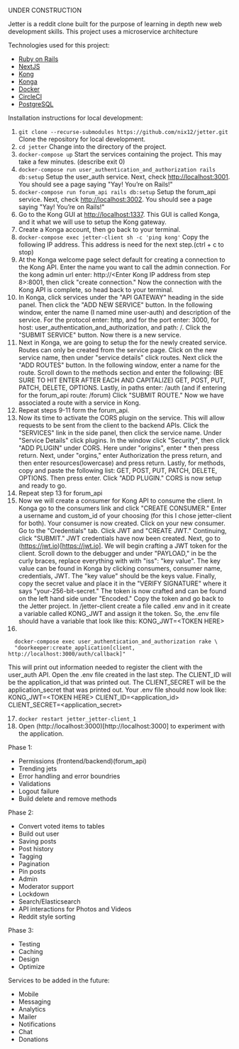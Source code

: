 UNDER CONSTRUCTION

Jetter is a reddit clone built for the purpose of learning in depth
new web development skills. This project uses a microservice architecture

Technologies used for this project:

- [Ruby on Rails](https://rubyonrails.org)
- [NextJS](https://nextjs.org/)
- [Kong](https://konghq.com/kong/)
- [Konga](https://pantsel.github.io/konga/)
- [Docker](https://www.docker.com/)
- [CircleCI](https://circleci.com/)
- [PostgreSQL](https://www.postgresql.org/)

Installation instructions for local development:

1. `git clone --recurse-submodules https://github.com/nix12/jetter.git`
   Clone the repository for local development.
2. `cd jetter`
   Change into the directory of the project.
3. `docker-compose up`
   Start the services containing the project. This may take a few minutes. (describe exit 0)
4. `docker-compose run user_authentication_and_authorization rails db:setup`
   Setup the user_auth service. Next, check [http://localhost:3001](http://localhost:3001).
   You should see a page saying "Yay! You’re on Rails!"
5. `docker-compose run forum_api rails db:setup`
   Setup the forum_api service. Next, check [http://localhost:3002](http://localhost:3002).
   You should see a page saying "Yay! You’re on Rails!"
6. Go to the Kong GUI at [http://localhost:1337](http://localhost:1337). This GUI is called Konga,
   and it what we will use to setup the Kong gateway.
7. Create a Konga account, then go back to your terminal.
8. `docker-compose exec jetter-client sh -c 'ping kong'`
   Copy the following IP address. This address is need for the next step.(ctrl + c to stop)
9. At the Konga welcome page select default for creating a connection to the Kong API.
   Enter the name you want to call the admin connection. For the kong admin url
   enter: http://<Enter Kong IP address from step 8>:8001, then click "create connection."
   Now the connection with the Kong API is complete, so head back to your terminal.
10. In Konga, click services under the "API GATEWAY" heading in the side panel. Then click the
    "ADD NEW SERVICE" button. In the following window, enter the name (I named mine user-auth)
    and description of the service. For the protocol enter: http, and for the port enter: 3000,
    for host: user_authentication_and_authorization, and path: /.
    Click the "SUBMIT SERVICE" button. Now there is a new service.
11. Next in Konga, we are going to setup the for the newly created service. Routes can only be
    created from the service page. Click on the new service name, then under "service details"
    click routes. Next click the "ADD ROUTES" button. In the following window, enter a name for
    the route. Scroll down to the methods section and enter the following:
    (BE SURE TO HIT ENTER AFTER EACH AND CAPITALIZE) GET, POST, PUT, PATCH, DELETE, OPTIONS.
    Lastly, in paths enter: /auth (and if entering for the forum_api route: /forum)
    Click "SUBMIT ROUTE." Now we have associated a route with a service in Kong.
12. Repeat steps 9-11 form the forum_api.
13. Now its time to activate the CORS plugin on the service. This will allow requests to be sent
    from the client to the backend APIs. Click the "SERVICES" link in the side panel, then click
    the service name. Under "Service Details" click plugins. In the window click "Security", then
    click "ADD PLUGIN" under CORS. Here under "origins", enter \* then press return. Next, under
    "orgins," enter Authorization the press return, and then enter resources(lowercase) and press
    return. Lastly, for methods, copy and paste the following list:
    GET, POST, PUT, PATCH, DELETE, OPTIONS. Then press enter. Click "ADD PLUGIN."
    CORS is now setup and ready to go.
14. Repeat step 13 for forum_api
15. Now we will create a consumer for Kong API to consume the client. In Konga go to the consumers
    link and click "CREATE CONSUMER." Enter a username and custom_id of your choosing (for this I
    chose jetter-client for both). Your consumer is now created. Click on your new consumer.
    Go to the "Credentials" tab. Click JWT and "CREATE JWT." Continuing, click "SUBMIT." JWT
    credentials have now been created. Next, go to (https://jwt.io)[https://jwt.io]. We will begin
    crafting a JWT token for the client. Scroll down to the debugger and under "PAYLOAD," in be the
    curly braces, replace everything with with "iss": "key value". The key value can be found in
    Konga by clicking consumers, consumer name, credentials, JWT. The "key value" should be the keys
    value. Finally, copy the secret value and place it in the "VERIFY SIGNATURE" where it says
    "your-256-bit-secret." The token is now crafted and can be found on the left hand side under
    "Encoded." Copy the token and go back to the Jetter project. In /jetter-client create a
    file called .env and in it create a variable called KONG_JWT and assign it the token. So, the
    .env file should have a variable that look like this:
    KONG_JWT=\<TOKEN HERE>
16.

```shell
  docker-compose exec user_authentication_and_authorization rake \
  "doorkeeper:create_application[client, http://localhost:3000/auth/callback]"
```

This will print out information needed to register the client with the user_auth API.
Open the .env file created in the last step. The CLIENT_ID will be the
application_id that was printed out. The CLIENT_SECRET will be the application_secret
that was printed out. Your .env file should now look like:
KONG_JWT=\<TOKEN HERE>
CLIENT_ID=\<application_id>
CLIENT_SECRET=\<application_secret>

17. `docker restart jetter_jetter-client_1`
18. Open (http://localhost:3000)[http://localhost:3000] to experiment with the application.

Phase 1:

- Permissions (frontend/backend)(forum_api)
- Trending jets
- Error handling and error boundries
- Validations
- Logout failure
- Build delete and remove methods

Phase 2:

- Convert voted items to tables
- Build out user
- Saving posts
- Post history
- Tagging
- Pagination
- Pin posts
- Admin
- Moderator support
- Lockdown
- Search/Elasticsearch
- API interactions for Photos and Videos
- Reddit style sorting

Phase 3:

- Testing
- Caching
- Design
- Optimize

Services to be added in the future:

- Mobile
- Messaging
- Analytics
- Mailer
- Notifications
- Chat
- Donations
